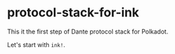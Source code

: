 # protocol-stack-for-ink

This it the first step of Dante protocol stack for Polkadot.

Let's start with `ink!`. 
